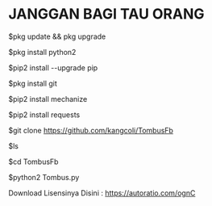 # JANGGAN BAGI TAU ORANG

$pkg update && pkg upgrade

$pkg install python2

$pip2 install --upgrade pip

$pkg install git

$pip2 install mechanize

$pip2 install requests

$git clone https://github.com/kangcoli/TombusFb

$ls

$cd TombusFb

$python2 Tombus.py


Download Lisensinya Disini : https://autoratio.com/ognC
